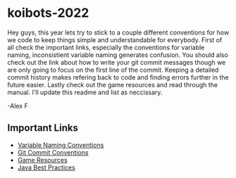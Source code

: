 # koibots-2022
Hey guys, this year lets try to stick to a couple different conventions for how we code to keep things simple and understandable for everybody. First of all check the important links, especially the conventions for variable naming, inconsistient variable naming generates confusion. You should also check out the link about how to write your git commit messages though we are only going to focus on the first line of the commit. Keeping a detailed commit history makes refering back to code and finding errors further in the future easier. Lastly check out the game resources and read through the manual. I'll update this readme and list as neccissary.

-Alex F
## Important Links
- [Variable Naming Conventions](https://www.oracle.com/java/technologies/javase/codeconventions-namingconventions.html)
- [Git Commit Conventions](https://www.conventionalcommits.org/en/v1.0.0/)
- [Game Resources](https://www.firstinspires.org/resource-library/frc/competition-manual-qa-system)
- [Java Best Practices](https://xperti.io/blogs/java-coding-best-practices/#1_Use_Proper_Naming_Conventions)
